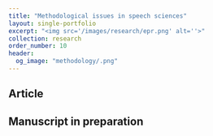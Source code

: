 ```yaml
---
title: "Methodological issues in speech sciences"
layout: single-portfolio
excerpt: "<img src='/images/research/epr.png' alt=''>"
collection: research
order_number: 10
header: 
  og_image: "methodology/.png"
---
```




## Article


## Manuscript in preparation

